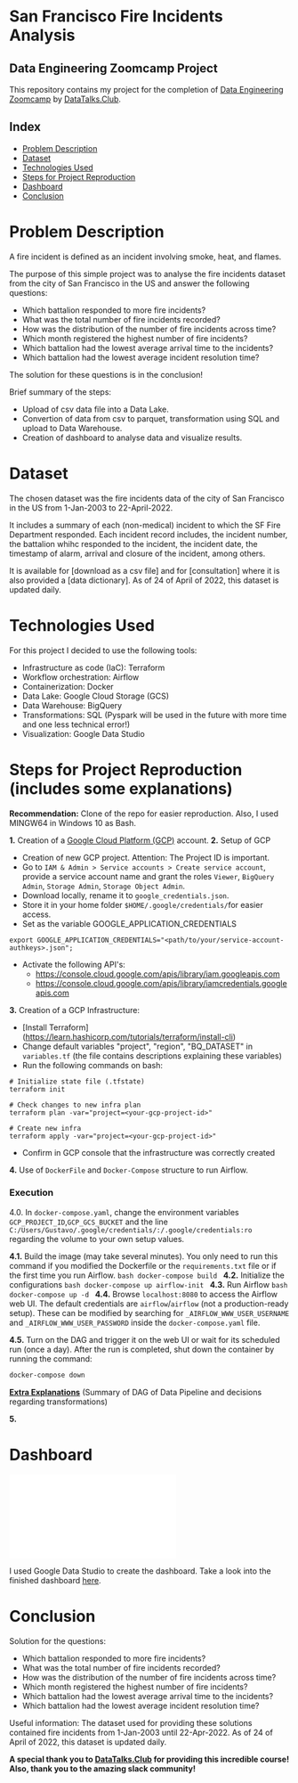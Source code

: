 # San Francisco Fire Incidents Analysis

## Data Engineering Zoomcamp Project

This repository contains my project for the completion of [Data Engineering Zoomcamp](https://github.com/DataTalksClub/data-engineering-zoomcamp) by [DataTalks.Club](https://datatalks.club).

## Index
- [Problem Description](#problem-description)
- [Dataset](#dataset)
- [Technologies Used](#technologies-used)
- [Steps for Project Reproduction](#steps-for-project-reproduction)
- [Dashboard](#dashboard)
- [Conclusion](#conclusion)

# Problem Description

A fire incident is defined as an incident involving smoke, heat, and flames. 

The purpose of this simple project was to analyse the fire incidents dataset from the city of San Francisco in the US and answer the following questions:

- Which battalion responded to more fire incidents?
- What was the total number of fire incidents recorded?
- How was the distribution of the number of fire incidents across time?
- Which month registered the highest number of fire incidents?
- Which battalion had the lowest average arrival time to the incidents?
- Which battalion had the lowest average incident resolution time?

The solution for these questions is in the conclusion!

Brief summary of the steps:
* Upload of csv data file into a Data Lake. 
* Convertion of data from csv to parquet, transformation using SQL and upload to Data Warehouse. 
* Creation of dashboard to analyse data and visualize results. 

# Dataset

The chosen dataset was the fire incidents data of the city of San Francisco in the US from 1-Jan-2003 to 22-April-2022. 

It includes a summary of each (non-medical) incident to which the SF Fire Department responded. Each incident record includes, the incident number, the battalion whihc responded to the incident, the incident date, the timestamp of alarm, arrival and closure of the incident, among others. 

It is available for [download as a csv file] and for [consultation] where it is also provided a [data dictionary]. As of 24 of April of 2022, this dataset is updated daily.

# Technologies Used

For this project I decided to use the following tools:
- Infrastructure as code (IaC): Terraform
- Workflow orchestration: Airflow
- Containerization: Docker
- Data Lake: Google Cloud Storage (GCS)
- Data Warehouse: BigQuery
- Transformations: SQL (Pyspark will be used in the future with more time and one less technical error!) 
- Visualization: Google Data Studio

# Steps for Project Reproduction (includes some explanations)

**Recommendation:** Clone of the repo for easier reproduction. Also, I used MINGW64 in Windows 10 as Bash.  

**1.** Creation of a [Google Cloud Platform (GCP)](https://cloud.google.com/) account.
**2.** Setup of GCP  
- Creation of new GCP project. Attention: The Project ID is important. 
- Go to `IAM & Admin > Service accounts > Create service account`, provide a service account name and grant the roles `Viewer`, `BigQuery Admin`, `Storage Admin`, `Storage Object Admin`. 
- Download locally, rename it to `google_credentials.json`. 
- Store it in your home folder `$HOME/.google/credentials/`for easier access. 
- Set as the variable GOOGLE_APPLICATION_CREDENTIALS
```
export GOOGLE_APPLICATION_CREDENTIALS="<path/to/your/service-account-authkeys>.json"; 
```
- Activate the following API's:
   * https://console.cloud.google.com/apis/library/iam.googleapis.com
   * https://console.cloud.google.com/apis/library/iamcredentials.googleapis.com

**3.** Creation of a GCP Infrastructure:
- [Install Terraform] (https://learn.hashicorp.com/tutorials/terraform/install-cli)
- Change default variables "project", "region", "BQ_DATASET" in `variables.tf` (the file contains descriptions explaining these variables)
- Run the following commands on bash:

```shell
# Initialize state file (.tfstate)
terraform init

# Check changes to new infra plan
terraform plan -var="project=<your-gcp-project-id>"

# Create new infra
terraform apply -var="project=<your-gcp-project-id>"
```
- Confirm in GCP console that the infrastructure was correctly created

**4.** Use of `DockerFile` and `Docker-Compose` structure to run Airflow.

### Execution
4.0. In `docker-compose.yaml`, change the environment variables `GCP_PROJECT_ID`,`GCP_GCS_BUCKET` and the line  `C:/Users/Gustavo/.google/credentials/:/.google/credentials:ro` regarding the volume to your own setup values. 

**4.1.** Build the image (may take several minutes). You only need to run this command if you modified the Dockerfile or the `requirements.txt` file or if the first time you run Airflow. 
    ```bash
    docker-compose build
    ```
**4.2.** Initialize the configurations
    ```bash
    docker-compose up airflow-init
    ```
**4.3.** Run Airflow
    ```bash
    docker-compose up -d
    ```
**4.4.** Browse `localhost:8080` to access the Airflow web UI. The default credentials are `airflow`/`airflow` (not a production-ready setup). These can be modified by searching for `_AIRFLOW_WWW_USER_USERNAME` and `_AIRFLOW_WWW_USER_PASSWORD` inside the `docker-compose.yaml` file.

**4.5.** Turn on the DAG and trigger it on the web UI or wait for its scheduled run (once a day). After the run is completed, shut down the container by running the command:
```bash
docker-compose down
```
**[Extra Explanations](./airflow/extraexplanations.md)** (Summary of DAG of Data Pipeline and decisions regarding transformations)

**5.**  

# Dashboard

![Dashboard](/imgs/dashboard.pdf)

I used Google Data Studio to create the dashboard. Take a look into the finished dashboard [here](DASHLINK).

# Conclusion 

Solution for the questions:
- Which battalion responded to more fire incidents?
- What was the total number of fire incidents recorded?
- How was the distribution of the number of fire incidents across time?
- Which month registered the highest number of fire incidents?
- Which battalion had the lowest average arrival time to the incidents?
- Which battalion had the lowest average incident resolution time?

Useful information: The dataset used for providing these solutions contained fire incidents from 1-Jan-2003 until 22-Apr-2022. As of 24 of April of 2022, this dataset is updated daily. 


**A special thank you to [DataTalks.Club](https://datatalks.club) for providing this incredible course! Also, thank you to the amazing slack community!**





